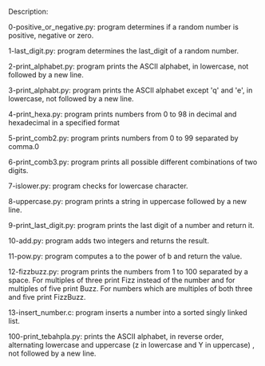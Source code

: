 Description:

0-positive_or_negative.py: program determines if a random number is positive, negative or zero.

1-last_digit.py: program determines the last_digit of a random number.

2-print_alphabet.py: program prints the ASCII alphabet, in lowercase, not followed by a new line.

3-print_alphabt.py: program prints the ASCII alphabet except 'q' and 'e', in lowercase, not followed by a new line.

4-print_hexa.py: program prints numbers from 0 to 98 in decimal and hexadecimal in  a specified format

5-print_comb2.py: program prints numbers from 0 to 99 separated by comma.0

6-print_comb3.py: program prints all possible different combinations of two digits.

7-islower.py: program checks for lowercase character.

8-uppercase.py: program prints a string in uppercase followed by a new line.

9-print_last_digit.py: program prints the last digit of a number and return it.

10-add.py: program adds two integers and returns the result.

11-pow.py: program computes a to the power of b and return the value.

12-fizzbuzz.py: program prints the numbers from 1 to 100 separated by a space. For multiples of three print Fizz instead of the number and for multiples of five print Buzz. For numbers which are multiples of both three and five print FizzBuzz.

13-insert_number.c: program inserts a number into a sorted singly linked list.

100-print_tebahpla.py: prints the ASCII alphabet, in reverse order, alternating lowercase and uppercase (z in lowercase and Y in uppercase) , not followed by a new line.

